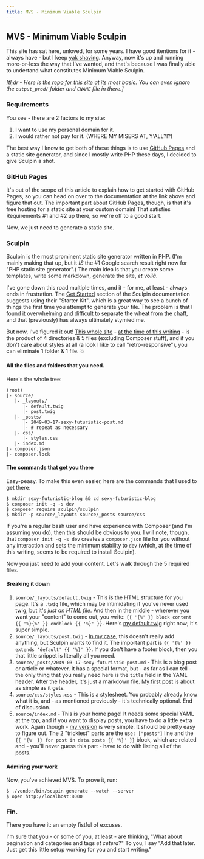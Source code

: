 ```yaml
---
title: MVS - Minimum Viable Sculpin
---
```


## MVS - Minimum Viable Sculpin

This site has sat here, unloved, for some years. I have good itentions for it - always have - but I keep [yak shaving](https://en.wiktionary.org/wiki/yak_shaving). Anyway, now it's up and running more-or-less the way that I've wanted, and that's because I was finally able to undertand what constitutes Minimum Viable Sculpin.

*[tl;dr - Here is [the repo for this site](https://github.com/joecwallace/joecwallace.github.com/tree/285bc5d56d20fae636547b40a7f7e4a5235b3aa3) at its most basic. You can even ignore the `output_prod/` folder and `CNAME` file in there.]*

### Requirements

You see - there are 2 factors to my site:

1. I want to use my personal domain for it.
1. I would rather not pay for it. (WHERE MY MISERS AT, Y'ALL?!?)

The best way I know to get both of these things is to use [GitHub Pages](https://pages.github.com/) and a static site generator, and since I mostly write PHP these days, I decided to give Sculpin a shot.

### GitHub Pages

It's out of the scope of this article to explain how to get started with GitHub Pages, so you can head on over to the documentation at the link above and figure that out. The important part about GitHub Pages, though, is that it's free hosting for a static site at your custom domain! That satisfies Requirements #1 and #2 up there, so we're off to a good start.

Now, we just need to generate a static site.

### Sculpin

Sculpin is the most prominent static site generator written in PHP. (I'm mainly making that up, but it *IS* the #1 Google search result right now for "PHP static site generator".) The main idea is that you create some templates, write some markdown, generate the site, *et voilà*.

I've gone down this road multiple times, and it - for me, at least - always ends in frustration. The [Get Started](https://sculpin.io/getstarted/) section of the Sculpin documentation suggests using their "Starter Kit", which is a great way to see a bunch of things the first time you attempt to generate your file. The problem is that I found it overwhelming and difficult to separate the wheat from the chaff, and that (previously) has always ultimately stymied me.

But now, I've figured it out! [This whole site](https://joecwallace.com) - [at the time of this writing](https://github.com/joecwallace/joecwallace.github.com/tree/285bc5d56d20fae636547b40a7f7e4a5235b3aa3) - is the product of 4 directories & 5 files (excluding Composer stuff), and if you don't care about styles at all (a look I like to call "retro-responsive"), you can eliminate 1 folder & 1 file. 💥

#### All the files and folders that you need.

Here's the whole tree:

```
(root)
|- source/
   |- _layouts/
      |- default.twig
      |- post.twig
   |- _posts/
      |- 2049-03-17-sexy-futuristic-post.md
      |- # repeat as necessary
   |- css/
      |- styles.css
   |- index.md
|- composer.json
|- composer.lock
```

#### The commands that get you there

Easy-peasy. To make this even easier, here are the commands that I used to get there:

```
$ mkdir sexy-futuristic-blog && cd sexy-futuristic-blog
$ composer init -q -s dev
$ composer require sculpin/sculpin
$ mkdir -p source/_layouts source/_posts source/css
```

If you're a regular bash user and have experience with Composer (and I'm assuming you do), then this should be obvious to you. I will note, though, that `composer init -q -s dev` creates a `composer.json` file for you without any interaction and sets the minimum stability to `dev` (which, at the time of this writing, seems to be required to install Sculpin).

Now you just need to add your content. Let's walk through the 5 required files.

#### Breaking it down

1. `source/_layouts/default.twig` - This is the HTML structure for you page. It's a `.twig` file, which may be intimidating if you've never used twig, but it's *just an HTML file*. And then in the middle - wherever you want your "content" to come out, you write: `{{ '{%' }} block content {{ '%}{%' }} endblock {{ '%}' }}`. Here's [my default.twig](https://github.com/joecwallace/joecwallace.github.com/blob/285bc5d56d20fae636547b40a7f7e4a5235b3aa3/source/_layouts/default.twig) right now; it's super simple.
1. `source/_layouts/post.twig` - [In my case](https://github.com/joecwallace/joecwallace.github.com/blob/285bc5d56d20fae636547b40a7f7e4a5235b3aa3/source/_layouts/post.twig), this doesn't really add anything, but Sculpin wants to find it. The important part is `{{ '{%' }} extends 'default' {{ '%}' }}`. If you don't have a footer block, then you that little snippet is literally all you need.
1. `source/_posts/2049-03-17-sexy-futuristic-post.md` - This is a blog post or article or whatever. It has a special format, but - as far as I can tell - the only thing that you really need here is the `title` field in the YAML header. After the header, it's just a markdown file. [My first post](https://raw.githubusercontent.com/joecwallace/joecwallace.github.com/285bc5d56d20fae636547b40a7f7e4a5235b3aa3/source/_posts/2017-09-27-hello-world.md) is about as simple as it gets.
1. `source/css/styles.css` - This is a stylesheet. You probably already know what it is, and - as mentioned previously - it's technically optional. End of discussion.
1. `source/index.md` - This is your home page! It needs some special YAML at the top, and if you want to display posts, you have to do a little extra work. Again though - [my version](https://raw.githubusercontent.com/joecwallace/joecwallace.github.com/285bc5d56d20fae636547b40a7f7e4a5235b3aa3/source/index.md) is very simple. It should be pretty easy to figure out. The 2 "trickiest" parts are the `use: ["posts"]` line and the `{{ '{%' }} for post in data.posts {{ '%}' }}` block, which are related and - you'll never guess this part - have to do with listing all of the posts.

#### Admiring your work

Now, you've achieved MVS. To prove it, run:

```
$ ./vendor/bin/scupin generate --watch --server
$ open http://localhost:8000
```

### Fin.

There you have it: an empty fistful of excuses.

I'm sure that you - or some of you, at least - are thinking, "What about pagination and categories and tags *et cetera*?" To you, I say "Add that later. Just get this little setup working for you and start writing."

